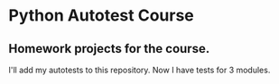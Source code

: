 # Python Autotest Course

## Homework projects for the course.

I'll add my autotests to this repository. Now I have tests for 3 modules.
